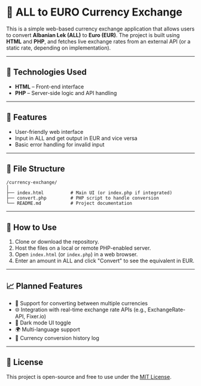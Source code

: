 # 💱 ALL to EURO Currency Exchange

This is a simple web-based currency exchange application that allows users to convert **Albanian Lek (ALL)** to **Euro (EUR)**. The project is built using **HTML** and **PHP**, and fetches live exchange rates from an external API (or a static rate, depending on implementation).

---

## 🧰 Technologies Used

* **HTML** – Front-end interface
* **PHP** – Server-side logic and API handling

---

## 🚀 Features

* User-friendly web interface
* Input in ALL and get output in EUR and vice versa
* Basic error handling for invalid input

---

## 📂 File Structure

```
/currency-exchange/
│
├── index.html          # Main UI (or index.php if integrated)
├── convert.php         # PHP script to handle conversion
└── README.md           # Project documentation
```

---

## 🔧 How to Use

1. Clone or download the repository.
2. Host the files on a local or remote PHP-enabled server.
3. Open `index.html` (or `index.php`) in a web browser.
4. Enter an amount in ALL and click "Convert" to see the equivalent in EUR.

---

## 📈 Planned Features

* 🔄 Support for converting between multiple currencies
* 🌐 Integration with real-time exchange rate APIs (e.g., ExchangeRate-API, Fixer.io)
* 🌙 Dark mode UI toggle
* 🌍 Multi-language support
* 💾 Currency conversion history log

---

## 📄 License

This project is open-source and free to use under the [MIT License](LICENSE).


